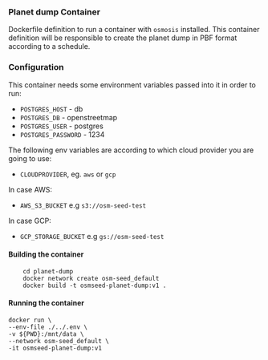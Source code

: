 ### Planet dump Container

Dockerfile definition to run a container with `osmosis` installed. This container definition will be responsible to create the planet dump in PBF format according to a schedule.


### Configuration

This container needs some environment variables passed into it in order to run:

- `POSTGRES_HOST` - db
- `POSTGRES_DB` - openstreetmap
- `POSTGRES_USER` - postgres
- `POSTGRES_PASSWORD`  - 1234

The following env variables are according to which cloud provider you are going to use:

- `CLOUDPROVIDER`, eg. `aws` or `gcp`

In case AWS:

- `AWS_S3_BUCKET` e.g `s3://osm-seed-test`

In case GCP:

- `GCP_STORAGE_BUCKET` e.g `gs://osm-seed-test`


#### Building the container

```
    cd planet-dump
    docker network create osm-seed_default
    docker build -t osmseed-planet-dump:v1 .
```

#### Running the container

```
docker run \
--env-file ./../.env \
-v ${PWD}:/mnt/data \
--network osm-seed_default \
-it osmseed-planet-dump:v1
```